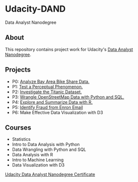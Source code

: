 # Udacity-DAND
Data Analyst Nanodegree


## About
This repository contains project work for Udacity's [Data Analyst Nanodegree](https://www.udacity.com/course/data-analyst-nanodegree--nd002).

## Projects
* P0: [Analyze Bay Area Bike Share Data.](https://github.com/spartansmilez/Udacity-DAND/blob/master/dandp0-bikeshareanalysis/Bay_Area_Bike_Share_Analysis.ipynb)
* P1: [Test a Perceptual Phenomenon.](https://github.com/spartansmilez/Udacity-DAND/blob/master/p1-thescienceofdecisions/stroopeffect.ipynb)
* P2: [Investigate the Titanic Dataset.](https://github.com/spartansmilez/Udacity-DAND/blob/master/p2-titanicanalysis/TitanicDataAnalysis.ipynb)
* P3: [Wrangle OpenStreetMap Data with Python and SQL.](https://github.com/spartansmilez/Udacity-DAND/blob/master/p3-Wrangle%20OSM%20Data/Wrangle%2BOpenStreetMap%2BUsing%2BPython%2Band%2BSQL.pdf)
* P4: [Explore and Summarize Data with R.](http://rpubs.com/sirronmelville/310288)
* P5: [Identify Fraud from Enron Email](https://github.com/spartansmilez/Udacity-DAND/blob/master/p5/Identify%2BFraud%2BFrom%2BEnron%2BEmail.pdf)
* P6: Make Effective Data Visualization with D3


## Courses
* Statistics
* Intro to Data Analysis with Python
* Data Wrangling with Python and SQL
* Data Analysis with R
* Intro to Machine Learning
* Data Visualization with D3

[Udacity Data Analyst Nanodegree Certificate](Certificate.png)
